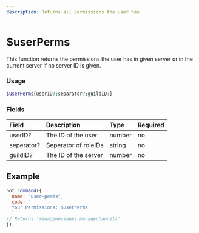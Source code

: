 ```yaml
---
description: Returns all permissions the user has.
---
```


# $userPerms

This function returns the permissions the user has in given server or in the current server if no server ID is given.

### Usage

```php
$userPerms[userID?;separator?;guildID?]
```

### Fields

| Field | Description | Type | Required |
| :--- | :--- | :--- | :--- |
| userID? | The ID of the user | number | no |
| seperator? | Seperator of roleIDs | string | no |
| guildID? | The ID of the server | number | no |

## Example

```javascript
bot.command({
  name: "user-perms",
  code: `
  Your Permissions: $userPerms
  `
// Returns 'managemessages,managechannels'
});
```



